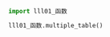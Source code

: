 
<BlogInfo title="2.快速体验" author="白日梦想猿" pv=0 read_times=0 pre_cost_time=0分2秒 category="函数" tag_list="['函数']" create_time="2020.02.03 11:07:45" update_time="2020.02.03 11:27:16" />

```python
import lll01_函数

lll01_函数.multiple_table()

```
